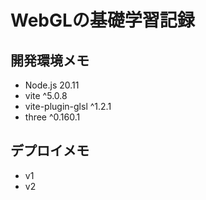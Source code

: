 # WebGLの基礎学習記録

## 開発環境メモ
 - Node.js 20.11
 - vite ^5.0.8
 - vite-plugin-glsl ^1.2.1
 - three ^0.160.1

## デプロイメモ
 - v1 
 - v2
